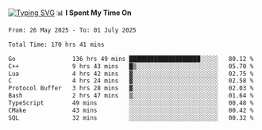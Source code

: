 <a href="https://git.io/typing-svg"><img src="https://readme-typing-svg.demolab.com?font=Fira+Code&weight=700&size=35&pause=2000&center=true&random=false&width=1000&height=250&lines=%F0%9D%98%9B%F0%9D%98%A9%F0%9D%98%A6+%F0%9D%98%AD%F0%9D%98%AA%F0%9D%98%A7%F0%9D%98%A6+%F0%9D%98%B0%F0%9D%98%A7+%F0%9D%98%B5%F0%9D%98%A9%F0%9D%98%AA%F0%9D%98%B4+%F0%9D%98%B8%F0%9D%98%B0%F0%9D%98%B3%F0%9D%98%AD%F0%9D%98%A5+%F0%9D%98%AA%F0%9D%98%B4+%F0%9D%98%B0%F0%9D%98%AF%F0%9D%98%AD%F0%9D%98%BA+%F0%9D%98%B5%F0%9D%98%A9%F0%9D%98%A6+%F0%9D%98%A6%F0%9D%98%AF%F0%9D%98%AB%F0%9D%98%B0%F0%9D%98%BA%F0%9D%98%AE%F0%9D%98%A6%F0%9D%98%AF%F0%9D%98%B5+%F0%9D%98%B0%F0%9D%98%A7+%F0%9D%98%A5%F0%9D%98%A6%F0%9D%98%A4%F0%9D%98%A6%F0%9D%98%B1%F0%9D%98%B5%F0%9D%98%AA%F0%9D%98%B0%F0%9D%98%AF" alt="Typing SVG" /></a>
📊 **I Spent My Time On** 

<!--START_SECTION:waka-->

```txt
From: 26 May 2025 - To: 01 July 2025

Total Time: 170 hrs 41 mins

Go                136 hrs 49 mins ████████████████████░░░░░   80.12 %
C++               9 hrs 43 mins   █▒░░░░░░░░░░░░░░░░░░░░░░░   05.70 %
Lua               4 hrs 42 mins   ▓░░░░░░░░░░░░░░░░░░░░░░░░   02.75 %
C                 4 hrs 24 mins   ▓░░░░░░░░░░░░░░░░░░░░░░░░   02.58 %
Protocol Buffer   3 hrs 28 mins   ▓░░░░░░░░░░░░░░░░░░░░░░░░   02.03 %
Bash              2 hrs 47 mins   ▒░░░░░░░░░░░░░░░░░░░░░░░░   01.64 %
TypeScript        49 mins         ░░░░░░░░░░░░░░░░░░░░░░░░░   00.48 %
CMake             43 mins         ░░░░░░░░░░░░░░░░░░░░░░░░░   00.42 %
SQL               32 mins         ░░░░░░░░░░░░░░░░░░░░░░░░░   00.32 %
```

<!--END_SECTION:waka-->
